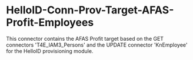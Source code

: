 # HelloID-Conn-Prov-Target-AFAS-Profit-Employees
This connector contains the AFAS Profit target based on the GET connectors 'T4E_IAM3_Persons' and the UPDATE connector 'KnEmployee' for the HelloID provisioning module.
